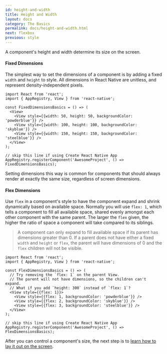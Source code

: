 ```yaml
---
id: height-and-width
title: Height and Width
layout: docs
category: The Basics
permalink: docs/height-and-width.html
next: flexbox
previous: style
---
```


A component's height and width determine its size on the screen.

#### Fixed Dimensions

The simplest way to set the dimensions of a component is by adding a fixed `width` and `height` to style. All dimensions in React Native are unitless, and represent density-independent pixels.

```ReactNativeWebPlayer
import React from 'react';
import { AppRegistry, View } from 'react-native';

const FixedDimensionsBasics = () => (
  <View>
    <View style={{width: 50, height: 50, backgroundColor: 'powderblue'}} />
    <View style={{width: 100, height: 100, backgroundColor: 'skyblue'}} />
    <View style={{width: 150, height: 150, backgroundColor: 'steelblue'}} />
  </View>
);

// skip this line if using Create React Native App
AppRegistry.registerComponent('AwesomeProject', () => FixedDimensionsBasics);
```

Setting dimensions this way is common for components that should always render at exactly the same size, regardless of screen dimensions.

#### Flex Dimensions

Use `flex` in a component's style to have the component expand and shrink dynamically based on available space. Normally you will use `flex: 1`, which tells a component to fill all available space, shared evenly amongst each other component with the same parent. The larger the `flex` given, the higher the ratio of space a component will take compared to its siblings.

> A component can only expand to fill available space if its parent has dimensions greater than 0. If a parent does not have either a fixed `width` and `height` or `flex`, the parent will have dimensions of 0 and the `flex` children will not be visible.

```ReactNativeWebPlayer
import React from 'react';
import { AppRegistry, View } from 'react-native';

const FlexDimensionsBasics = () => (
  // Try removing the `flex: 1` on the parent View.
  // The parent will not have dimensions, so the children can't expand.
  // What if you add `height: 300` instead of `flex: 1`?
  <View style={{flex: 1}}>
    <View style={{flex: 1, backgroundColor: 'powderblue'}} />
    <View style={{flex: 2, backgroundColor: 'skyblue'}} />
    <View style={{flex: 3, backgroundColor: 'steelblue'}} />
  </View>
);

// skip this line if using Create React Native App
AppRegistry.registerComponent('AwesomeProject', () => FlexDimensionsBasics);
```

After you can control a component's size, the next step is to [learn how to lay it out on the screen](docs/flexbox.html).
